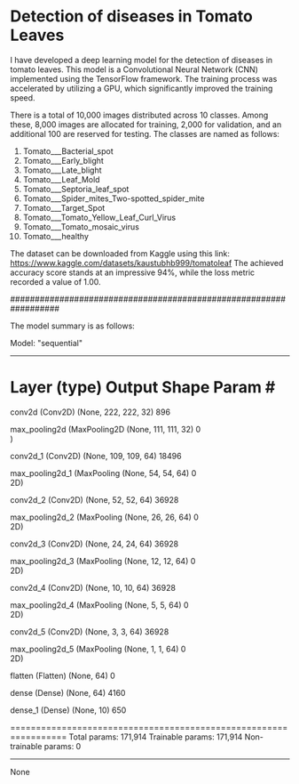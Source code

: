 # Detection of diseases in Tomato Leaves

I have developed a deep learning model for the detection of diseases in tomato leaves. This model is a Convolutional Neural Network (CNN) implemented using the TensorFlow framework. The training process was accelerated by utilizing a GPU, which significantly improved the training speed.

There is a total of 10,000 images distributed across 10 classes. Among these, 8,000 images are allocated for training, 2,000 for validation, and an additional 100 are reserved for testing. 
The classes are named as follows:
1. Tomato___Bacterial_spot
2. Tomato___Early_blight
3. Tomato___Late_blight
4. Tomato___Leaf_Mold
5. Tomato___Septoria_leaf_spot
6. Tomato___Spider_mites_Two-spotted_spider_mite
7. Tomato___Target_Spot
8. Tomato___Tomato_Yellow_Leaf_Curl_Virus
9. Tomato___Tomato_mosaic_virus
10. Tomato___healthy
 
The dataset can be downloaded from Kaggle using this link: https://www.kaggle.com/datasets/kaustubhb999/tomatoleaf
The achieved accuracy score stands at an impressive 94%, while the loss metric recorded a value of 1.00.

##################################################################

The model summary is as follows:

Model: "sequential"
_________________________________________________________________
 Layer (type)                Output Shape              Param #   
=================================================================
 conv2d (Conv2D)             (None, 222, 222, 32)      896       
                                                                 
 max_pooling2d (MaxPooling2D  (None, 111, 111, 32)     0         
 )                                                               
                                                                 
 conv2d_1 (Conv2D)           (None, 109, 109, 64)      18496     
                                                                 
 max_pooling2d_1 (MaxPooling  (None, 54, 54, 64)       0         
 2D)                                                             
                                                                 
 conv2d_2 (Conv2D)           (None, 52, 52, 64)        36928     
                                                                 
 max_pooling2d_2 (MaxPooling  (None, 26, 26, 64)       0         
 2D)                                                             
                                                                 
 conv2d_3 (Conv2D)           (None, 24, 24, 64)        36928     
                                                                 
 max_pooling2d_3 (MaxPooling  (None, 12, 12, 64)       0         
 2D)                                                             
                                                                 
 conv2d_4 (Conv2D)           (None, 10, 10, 64)        36928     
                                                                 
 max_pooling2d_4 (MaxPooling  (None, 5, 5, 64)         0         
 2D)                                                             
                                                                 
 conv2d_5 (Conv2D)           (None, 3, 3, 64)          36928     
                                                                 
 max_pooling2d_5 (MaxPooling  (None, 1, 1, 64)         0         
 2D)                                                             
                                                                 
 flatten (Flatten)           (None, 64)                0         
                                                                 
 dense (Dense)               (None, 64)                4160      
                                                                 
 dense_1 (Dense)             (None, 10)                650       
                                                                 
=================================================================
Total params: 171,914
Trainable params: 171,914
Non-trainable params: 0
_________________________________________________________________
None


